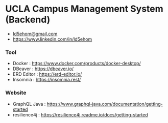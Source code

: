 # UCLA Campus Management System (Backend)
- ld5ehom@gmail.com
- https://www.linkedin.com/in/ld5ehom

### Tool
- Docker : https://www.docker.com/products/docker-desktop/
- DBeaver : https://dbeaver.io/
- ERD Editor : https://erd-editor.io/
- Insomnia : https://insomnia.rest/

### Website 
- GraphQL Java : https://www.graphql-java.com/documentation/getting-started
- resilience4j : https://resilience4j.readme.io/docs/getting-started

